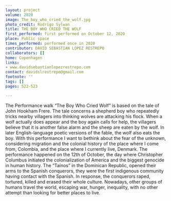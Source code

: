 ```yaml
---
layout: project
volume: 2020
image: The_boy_who_cried_the_wolf.jpg
photo_credit: Rodrigo Sylwan
title: THE BOY WHO CRIED THE WOLF
first_performed: first performed on October 12, 2020
place: Public space
times_performed: performed once in 2020
contributor: DAVID SEBASTIAN LOPEZ RESTREPO
collaborators: []
home: Copenhagen
links:
- www.davidsebastianlopezrestrepo.com
contact: davidslrestrepo@gmail.com
footnote: ''
tags: []
pages: 522-523

---
```


The Performance walk “The Boy Who Cried Wolf” is based on the tale of John Hookham Frere. The tale concerns a shepherd boy who repeatedly tricks nearby villagers into thinking wolves are attacking his flock. When a wolf actually does appear and the boy again calls for help, the villagers believe that it is another false alarm and the sheep are eaten by the wolf. In later English-language poetic versions of the fable, the wolf also eats the boy.
With this performance I want to bethink about the fear of the unknown, considering migration and the colonial history of the place where I come from, Colombia, and the place where I currently live, Denmark.
The performance happened on the 12th of October, the day where Christopher Columbus initiated the colonialization of America and the biggest genocide in human history. The “Taínos” in the Dominican Republic, opened their arms to the Spanish conquerors, they were the first indigenous community having contact with the Spanish. In response, the conquerors raped, tortured, killed and erased their whole culture.
Nowadays, other groups of humans travel the world, escaping war, hunger, inequality, with no other attempt than looking for better places to live.

